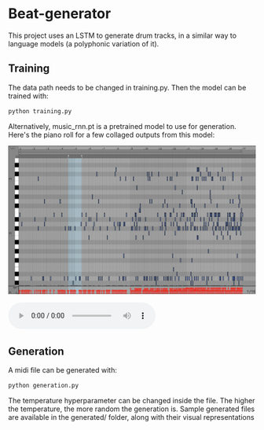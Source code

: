 # Beat-generator

This project uses an LSTM to generate drum tracks, in a similar way to language models (a polyphonic variation of it).

## Training

The data path needs to be changed in training.py. Then the model can be trained with:

```bash
python training.py
```

Alternatively, music_rnn.pt is a pretrained model to use for generation. Here's the piano roll for a few collaged outputs from this model:

![alt text](./generated/RobotDrums.PNG)

<audio src="./generated/final_arrangement.mp3" controls preload></audio>

## Generation

A midi file can be generated with:

```bash
python generation.py
```

The temperature hyperparameter can be changed inside the file. The higher the temperature, the more random the generation is. Sample generated files are available in the generated/ folder, along with their visual representations
